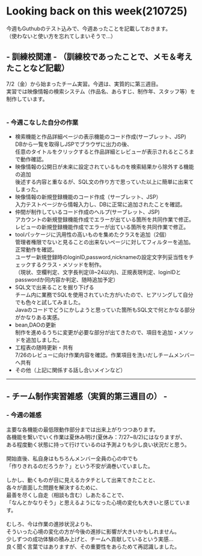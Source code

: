 # Looking back on this week(210725)
今週もGuthubのテスト込みで、今週あったことを記載しておきます。  
（使わないと使い方を忘れてしまいそうで...）

## - 訓練校関連 - （訓練校であったことで、メモ＆考えたことなど記載）
7/2（金）から始まったチーム実習。今週は、実質的に第三週目。  
実習では映像情報の検索システム（作品名、あらすじ、制作年、スタッフ等）を制作しています。  
<br>

### - 今週こなした自分の作業
- 検索機能と作品詳細ページの表示機能のコード作成(サーブレット、JSP)    
DBから一覧を取得しJSPでブラウザに出力の後、  
任意のタイトルをクリックすると作品詳細とレビューが表示されるところまで動作確認。
- 映像情報の公開日が未来に設定されているものを検索結果から除外する機能の追加  
後述する内容と重なるが、SQL文の作り方で思っていた以上に簡単に出来てしまった。
- 映像情報の新規登録機能のコード作成（サーブレット、JSP）  
入力テストページから情報入力し、DBに正常に追加されたことを確認。
- 仲間が制作しているコード作成のヘルプ(サーブレット、JSP)    
アカウントの新規登録機能作成でエラーが出ている箇所を共同作業で修正。    
レビューの新規登録機能作成でエラーが出ている箇所を共同作業で修正。  
- toolパッケージに汎用性の高いものを集めたクラスを追加（2個）  
管理者権限でないと見ることの出来ないページに対してフィルターを追加。正常動作を確認。  
ユーザー新規登録時のloginID,password,nicknameの設定文字列妥当性をチェックするクラス・メソッドを制作。  
（現状、空欄判定、文字長判定(8~24以内)、正規表現判定、loginIDとpasswordか同内容か判定、随時追加予定）
- SQL文で出来ることを掘り下げる  
チーム内に業務でSQLを使用されていた方がいたので、ヒアリングして自分でも色々と試してみました。  
Javaのコードでどうにかしようと思っていた箇所もSQL文で何とかなる部分がかなりある実感。 
- bean,DAOの更新  
制作を進めるうちに変更が必要な部分が出てきたので、項目を追加・メソッドを追加しました。  
- 工程表の随時更新・共有  
7/26のレビューに向け作業内容を確認。作業項目を洗いだしチームメンバーへ共有  
- その他（上記に関係する話し合いメインなど）  

<hr>

## - チーム制作実習雑感（実質的第三週目の） -  
### - 今週の雑感
主要な各機能の最低限動作部分までは出来上がりつつあります。  
各機能を繋いでいく作業は夏休み明け(夏休み：7/27~8/2)にはなりますが、  
ある程度動く状態に持って行けているのは予測よりも少し良い状況だと思う。  
<br>
開始直後、私自身はもちろんメンバー全員の心の中でも  
「作りきれるのだろうか？」という不安が渦巻いていました。  
<br>
しかし、動くものが目に見えるカタチとして出来てきたことと、  
各々が直面した問題を解決するために、  
最善を尽くし自走（相談も含む）しあたることで、  
「なんとかなりそう」と思えるようになった心境の変化も大きいと感じています。  
<br>
むしろ、今は作業の進捗状況よりも、  
そういった心境の変化の方が今後の進捗に影響が大きいかもしれません。  
少しずつの成功体験の積み上げと、チームへ貢献しているという実感...  
良く聞く言葉ではありますが、その重要性をあらためて再認識しました。  
<br>
